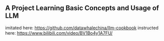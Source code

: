 ## A Project Learning Basic Concepts and Usage of LLM

imitated here: https://github.com/datawhalechina/llm-cookbook 
instructed here: https://www.bilibili.com/video/BV1Bo4y1A7FU/ 